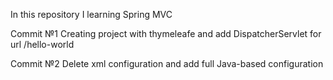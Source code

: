 In this repository I learning Spring MVC

Commit №1 Creating project with thymeleafe and add DispatcherServlet for url /hello-world

Commit №2 Delete xml configuration and add full Java-based configuration
